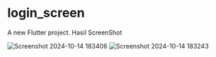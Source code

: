 # login_screen

A new Flutter project.
Hasil ScreenShot

![Screenshot 2024-10-14 183406](https://github.com/user-attachments/assets/539e8d66-ee43-4e0e-a3cf-8d067fc9b57b)
![Screenshot 2024-10-14 183243](https://github.com/user-attachments/assets/6ee4977b-463a-45b5-9c75-5e5a7e069951)

